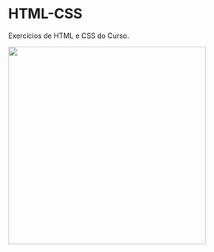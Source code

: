 # HTML-CSS
 Exercícios de HTML e CSS do Curso.

<img src="https://user-images.githubusercontent.com/126339810/230981302-eaa3542a-19e1-41d9-83a2-77e2e0854203.jpg" width="400px">
